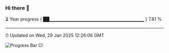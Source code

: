 ### Hi there 👋

⏳ Year progress { ██▁▁▁▁▁▁▁▁▁▁▁▁▁▁▁▁▁▁▁▁▁▁▁▁▁▁▁▁ } 7.81 %

---

⏰ Updated on Wed, 29 Jan 2025 12:26:06 GMT

![Progress Bar CI](https://github.com/liununu/liununu/workflows/Progress%20Bar%20CI/badge.svg)
